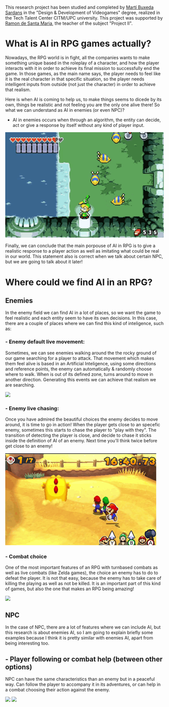 This research project has been studied and completed by [Martí Buxeda Sardans](https://github.com/BooStarGamer) in the "Design & Development of Videogames" degree, realized in the Tech Talent Center CITM/UPC university. This project was supported by [Ramon de Santa Maria](https://github.com/raysan5), the teacher of the subject "Project II".

# What is AI in RPG games actually?

Nowadays, the RPG world is in fight, all the companies wants to make something unique based in the roleplay of a character, and how the player interacts with it in order to achieve its final mission to successfully end the game. In those games, as the main name says, the player needs to feel like it is the real character in that specific situation, so the player needs intelligent inputs from outside (not just the character) in order to achieve that realism.

Here is when AI is coming to help us, to make things seems to dicede by its own, things be realistic and not feeling you are the only one alive there! So what we can understand as AI in enemies (or even NPC)? 

  - AI in enemies occurs when through an algorithm, the entity can decide, act or give a response by itself without any kind of player input.

![](link-attack-gif.gif)

Finally, we can conclude that the main porpouse of AI in RPG is to give a realistic response to a player action as well as imitating what could be real in our world. This statement also is correct when we talk about certain NPC, but we are going to talk about it later!

# Where could we find AI in an RPG?

## Enemies

In the enemy field we can find AI in a lot of places, so we want the game to feel realistic and each entity seem to have its own decisions. In this case, there are a couple of places where we can find this kind of inteligence, such as:

### -  Enemy default live movement: 
Sometimes, we can see enemies walking around the the rocky ground of our game searching for a player to attack. That movement which makes them feel alive is based in an Artificial Inteligence, using some directions and reference points, the enemy can automatically & randomly choose where to walk. When is out of its defined zone, turns around to move in another direction. Generating this events we can achieve that realism we are searching.

![](link-enemy-movement.gif)

### - Enemy live chasing:
Once you have admired the beautiful choices the enemy decides to move around, it is time to go in action! When the player gets close to an specefic enemy, sometimes this starts to chase the player to "play with they". The transition of detecting the player is close, and decide to chase it sticks inside the definition of AI of an enemy. Next time you'll think twice before get close to an enemy!

![](mario-chased-enemy.gif)

### - Combat choice
One of the most important features of an RPG with turnbased combats as well as live combats (like Zelda games), the choice an enemy has to do to defeat the player. It is not that easy, because the enemy has to take care of killing the playing as well as not be killed. It is an important part of this kind of games, but also the one that makes an RPG being amazing!

![](mario-combat-enemy)

## NPC

In the case of NPC, there are a lot of features where we can include AI, but this research is about enemies AI, so I am going to explain briefly some examples because I think it is pretty similar with enemies AI, apart from being interesting too.

## - Player following or combat help (between other options)
NPC can have the same characteristics than an enemy but in a peaceful way. Can follow the player to accompany it in its adventures, or can help in a combat choosing their action against the enemy.

![](mario-segment-chasing) ![](mario-segment-combat)

